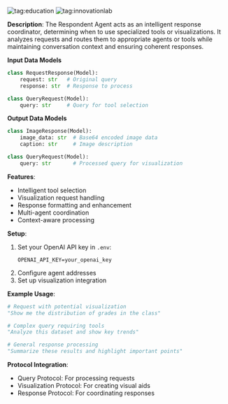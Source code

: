 ![tag:education](https://img.shields.io/badge/education-4A90E2)
![tag:innovationlab](https://img.shields.io/badge/innovationlab-3D8BD3)

**Description**: The Respondent Agent acts as an intelligent response coordinator, determining when to use specialized tools or visualizations. It analyzes requests and routes them to appropriate agents or tools while maintaining conversation context and ensuring coherent responses.

**Input Data Models**

```python
class RequestResponse(Model):
    request: str   # Original query
    response: str  # Response to process

class QueryRequest(Model):
    query: str     # Query for tool selection
```

**Output Data Models**

```python
class ImageResponse(Model):
    image_data: str  # Base64 encoded image data
    caption: str     # Image description

class QueryRequest(Model):
    query: str       # Processed query for visualization
```

**Features**:

- Intelligent tool selection
- Visualization request handling
- Response formatting and enhancement
- Multi-agent coordination
- Context-aware processing

**Setup**:

1. Set your OpenAI API key in `.env`:
   ```
   OPENAI_API_KEY=your_openai_key
   ```
2. Configure agent addresses
3. Set up visualization integration

**Example Usage**:

```python
# Request with potential visualization
"Show me the distribution of grades in the class"

# Complex query requiring tools
"Analyze this dataset and show key trends"

# General response processing
"Summarize these results and highlight important points"
```

**Protocol Integration**:

- Query Protocol: For processing requests
- Visualization Protocol: For creating visual aids
- Response Protocol: For coordinating responses
